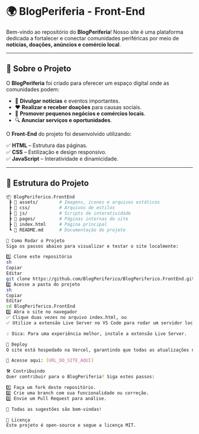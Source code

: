 # 🌍 BlogPeriferia - Front-End  

Bem-vindo ao repositório do **BlogPeriferia**! Nosso site é uma plataforma dedicada a fortalecer e conectar comunidades periféricas por meio de **notícias, doações, anúncios e comércio local**.  

---

## 🚀 Sobre o Projeto  

O **BlogPeriferia** foi criado para oferecer um espaço digital onde as comunidades podem:  

- 📢 **Divulgar notícias** e eventos importantes.  
- ❤️ **Realizar e receber doações** para causas sociais.  
- 🏪 **Promover pequenos negócios e comércios locais**.  
- 🔍 **Anunciar serviços e oportunidades**.  

O **Front-End** do projeto foi desenvolvido utilizando:  

✅ **HTML** – Estrutura das páginas.  
✅ **CSS** – Estilização e design responsivo.  
✅ **JavaScript** – Interatividade e dinamicidade.  

---

## 📂 Estrutura do Projeto  

```bash
📦 BlogPeriferico.FrontEnd
 ┣ 📂 assets/        # Imagens, ícones e arquivos estáticos  
 ┣ 📂 css/           # Arquivos de estilos  
 ┣ 📂 js/            # Scripts de interatividade  
 ┣ 📂 pages/         # Páginas internas do site  
 ┣ 📜 index.html     # Página principal  
 ┗ 📜 README.md      # Documentação do projeto

🔧 Como Rodar o Projeto
Siga os passos abaixo para visualizar e testar o site localmente:

1️⃣ Clone este repositório
sh
Copiar
Editar
git clone https://github.com/BlogPeriferico/BlogPeriferico.FrontEnd.git
2️⃣ Acesse a pasta do projeto
sh
Copiar
Editar
cd BlogPeriferico.FrontEnd
3️⃣ Abra o site no navegador
✅ Clique duas vezes no arquivo index.html, ou
✅ Utilize a extensão Live Server no VS Code para rodar um servidor local.

💡 Dica: Para uma experiência melhor, instale a extensão Live Server.

🚀 Deploy
O site está hospedado na Vercel, garantindo que todas as atualizações no repositório sejam aplicadas automaticamente.

🔗 Acesse aqui: [URL_DO_SITE_AQUI]

🛠 Contribuindo
Quer contribuir para o BlogPeriferia? Siga estes passos:

1️⃣ Faça um fork deste repositório.
2️⃣ Crie uma branch com sua funcionalidade ou correção.
3️⃣ Envie um Pull Request para análise.

📢 Todas as sugestões são bem-vindas!

📜 Licença
Este projeto é open-source e segue a licença MIT.
